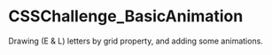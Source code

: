 # CSSChallenge_BasicAnimation
Drawing (E &amp; L) letters by grid property, and adding some animations.
